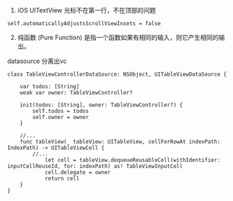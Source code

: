 1. iOS UITextView 光标不在第一行，不在顶部的问题

```
self.automaticallyAdjustsScrollViewInsets = false
```

2. 纯函数 (Pure Function) 是指一个函数如果有相同的输入，则它产生相同的输出。

datasource 分离出vc 
```
class TableViewControllerDataSource: NSObject, UITableViewDataSource {

    var todos: [String]
    weak var owner: TableViewController?
    
    init(todos: [String], owner: TableViewController?) {
        self.todos = todos
        self.owner = owner
    }
    
    //...
    func tableView(_ tableView: UITableView, cellForRowAt indexPath: IndexPath) -> UITableViewCell {
        //...
            let cell = tableView.dequeueReusableCell(withIdentifier: inputCellReuseId, for: indexPath) as! TableViewInputCell
            cell.delegate = owner
            return cell
    }
}
```




